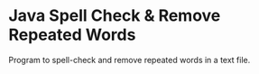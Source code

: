 # Java Spell Check & Remove Repeated Words
Program to spell-check and remove repeated words in a text file.


